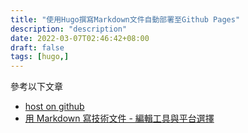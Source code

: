```yaml
---
title: "使用Hugo撰寫Markdown文件自動部署至Github Pages"
description: "description"
date: 2022-03-07T02:46:42+08:00
draft: false
tags: [hugo,]
---
```


參考以下文章

- [host on github](https://gohugo.io/hosting-and-deployment/hosting-on-github/)
- [用 Markdown 寫技術文件 - 編輯工具與平台選擇](https://blog.darkthread.net/blog/tech-doc-with-hugo/)
